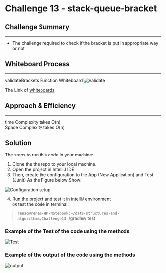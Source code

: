 # Challenge 13 - stack-queue-bracket

## Challenge Summary

---
<!-- Description of the challenge -->
- The challenge required to check if the bracket is put in appropriate way or not

## Whiteboard Process
<!-- Embedded whiteboard image -->

---

validateBrackets Function Whiteboard
![Validate](https://i.ibb.co/TRHgr9h/Screenshot-from-2022-03-26-21-25-32.png)

The Link of [whiteboards](https://wbd.ms/share/v2/aHR0cHM6Ly93aGl0ZWJvYXJkLm1pY3Jvc29mdC5jb20vYXBpL3YxLjAvd2hpdGVib2FyZHMvcmVkZWVtLzUwNmViMmQ3YzJhMTQ5ODY4MWMxYzEzOGQ2ZjEyNGZjX2ExNjJjNTMyLTdhMGMtNDY0NS05NmZkLTIwZDAxOWNmNGU1YV84MzUyODA2Ni0zYzNlLTQ4NzUtOGNmNS00YWI5YWI0MTFlOGI=)

## Approach & Efficiency

---
<!-- What approach did you take? Why? What is the Big O space/time for this approach? -->

time Complexity takes O(n)  
Space Complexity takes O(n)

## Solution
<!-- Show how to run your code, and examples of it in action -->

The steps to run this code in your machine:  

1. Clone the the repo to your local machine.  
2. Open the project in IntelliJ IDE
3. Then, create the configuration to the App (New Application) and Test (Junit) As the Figure below Show:

![Configuration setup](https://i.ibb.co/cJ6kNWs/Screenshot-from-2022-03-06-14-59-53.png)

4. Run the project and test it in intelliJ environment  
 `OR`
test the code in terminal:

> `renad@renad-HP-Notebook:~/data-structures-and-algorithms/Challenge13` ./gradlew test  

### Example of the Test of the code using the methods

![Test](https://i.ibb.co/nC45Ys8/Screenshot-from-2022-03-26-21-28-40.png)

### Example of the output of the code using the methods

![output](https://i.ibb.co/hxNk0Ht/Screenshot-from-2022-03-26-21-29-28.png)

